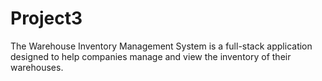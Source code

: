 # Project3
The Warehouse Inventory Management System is a full-stack application designed to help companies manage and view the inventory of their warehouses.
